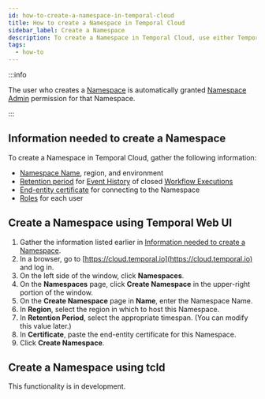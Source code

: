 ```yaml
---
id: how-to-create-a-namespace-in-temporal-cloud
title: How to create a Namespace in Temporal Cloud
sidebar_label: Create a Namespace
description: To create a Namespace in Temporal Cloud, use either Temporal Web UI or tcld.
tags:
  - how-to
---
```


:::info

The user who creates a [Namespace](/namespaces) is automatically granted [Namespace Admin](/cloud/what-are-the-namespace-level-permissions-for-users-in-temporal-cloud) permission for that Namespace.

:::

<!--- What information do I need to create a Namespace in Temporal Cloud? --->

## Information needed to create a Namespace

To create a Namespace in Temporal Cloud, gather the following information:

- [Namespace Name](/cloud/#cloud-namespace), region, and environment
- [Retention period](/clusters/#retention-period) for [Event History](/workflows#event-history) of closed [Workflow Executions](/workflows#workflow-executions)
- [End-entity certificate](/cloud/how-to-manage-certificates-in-temporal-cloud#requirements-for-client-certificates) for connecting to the Namespace
- [Roles](/cloud/what-are-the-account-level-roles-for-users-in-temporal-cloud) for each user

<!--- How to create a Namespace in Temporal Cloud using Temporal Web UI --->

## Create a Namespace using Temporal Web UI

1. Gather the information listed earlier in [Information needed to create a Namespace](#information-needed-to-create-a-namespace).
1. In a browser, go to [https://cloud.temporal.io](https://cloud.temporal.io) and log in.
1. On the left side of the window, click **Namespaces**.
1. On the **Namespaces** page, click **Create Namespace** in the upper-right portion of the window.
1. On the **Create Namespace** page in **Name**, enter the Namespace Name.
1. In **Region**, select the region in which to host this Namespace.
1. In **Retention Period**, select the appropriate timespan. (You can modify this value later.)
1. In **Certificate**, paste the end-entity certificate for this Namespace.
1. Click **Create Namespace**.

<!--- How to create a Namespace in Temporal Cloud using tcld --->

## Create a Namespace using tcld

This functionality is in development.
